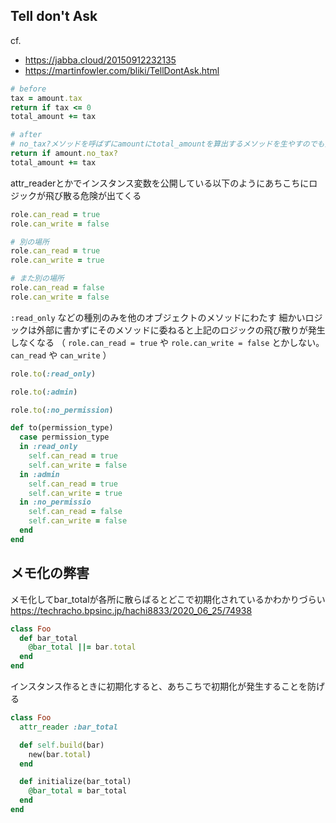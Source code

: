 ## Tell don't Ask

cf.
- https://jabba.cloud/20150912232135
- https://martinfowler.com/bliki/TellDontAsk.html

```ruby
# before
tax = amount.tax
return if tax <= 0
total_amount += tax

# after
# no_tax?メソッドを呼ばずにamountにtotal_amountを算出するメソッドを生やすのでも良さそう
return if amount.no_tax?
total_amount += tax
```

attr_readerとかでインスタンス変数を公開している以下のようにあちこちにロジックが飛び散る危険が出てくる
```ruby
role.can_read = true
role.can_write = false

# 別の場所
role.can_read = true
role.can_write = true

# また別の場所
role.can_read = false
role.can_write = false
```

`:read_only` などの種別のみを他のオブジェクトのメソッドにわたす
細かいロジックは外部に書かずにそのメソッドに委ねると上記のロジックの飛び散りが発生しなくなる
（ `role.can_read = true` や `role.can_write = false` とかしない。 `can_read` や `can_write` ）

```ruby
role.to(:read_only)

role.to(:admin)

role.to(:no_permission)

def to(permission_type)
  case permission_type
  in :read_only
    self.can_read = true
    self.can_write = false
  in :admin
    self.can_read = true
    self.can_write = true
  in :no_permissio
    self.can_read = false
    self.can_write = false 
  end
end

```

## メモ化の弊害

メモ化してbar_totalが各所に散らばるとどこで初期化されているかわかりづらい
https://techracho.bpsinc.jp/hachi8833/2020_06_25/74938

```ruby
class Foo
  def bar_total
    @bar_total ||= bar.total
  end
end
```

インスタンス作るときに初期化すると、あちこちで初期化が発生することを防げる
```ruby
class Foo
  attr_reader :bar_total

  def self.build(bar)
    new(bar.total)
  end

  def initialize(bar_total)
    @bar_total = bar_total
  end
end
```
